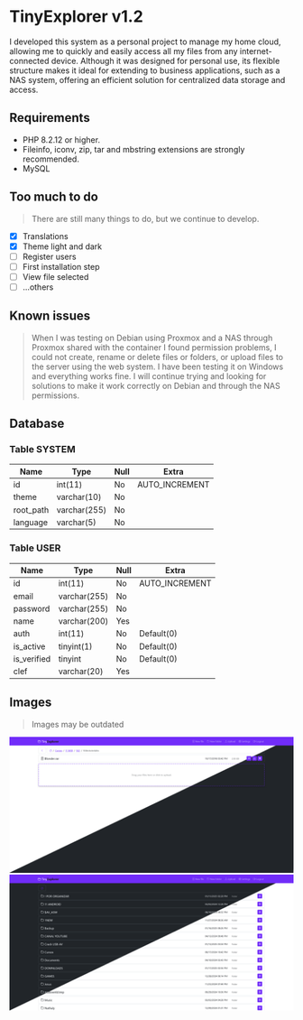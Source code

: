 # TinyExplorer v1.2
I developed this system as a personal project to manage my home cloud, allowing me to quickly and easily access all my files from any internet-connected device. Although it was designed for personal use, its flexible structure makes it ideal for extending to business applications, such as a NAS system, offering an efficient solution for centralized data storage and access.

## Requirements
- PHP 8.2.12 or higher.
- Fileinfo, iconv, zip, tar and mbstring extensions are strongly recommended.
- MySQL

## Too much to do
> There are still many things to do, but we continue to develop.

- [x] Translations
- [x] Theme light and dark
- [ ] Register users
- [ ] First installation step
- [ ] View file selected
- [ ] ...others

## Known issues
> When I was testing on Debian using Proxmox and a NAS through Proxmox shared with the container I found permission problems, I could not create, rename or delete files or folders, or upload files to the server using the web system. I have been testing it on Windows and everything works fine. I will continue trying and looking for solutions to make it work correctly on Debian and through the NAS permissions.

## Database

### Table SYSTEM
| Name      | Type         | Null | Extra          |
|-----------|--------------|------|----------------|
| id        | int(11)      | No   | AUTO_INCREMENT |
| theme     | varchar(10)  | No   |                |
| root_path | varchar(255) | No   |                |
| language  | varchar(5)   | No   |                |

### Table USER
| Name        | Type         | Null | Extra          |
|-------------|--------------|------|----------------|
| id          | int(11)      | No   | AUTO_INCREMENT |
| email       | varchar(255) | No   |                |
| password    | varchar(255) | No   |                |
| name        | varchar(200) | Yes  |                |
| auth        | int(11)      | No   | Default(0)     |
| is_active   | tinyint(1)   | No   | Default(0)     |
| is_verified | tinyint      | No   | Default(0)     |
| clef        | varchar(20)  | Yes  |                |

## Images
> Images may be outdated

![EXAMPLE 1](examples/1.png)
![EXAMPLE 2](examples/2.png)
